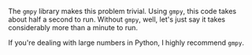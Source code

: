 The `gmpy` library makes this problem trivial. Using `gmpy`, this code
takes about half a second to run. Without `gmpy`, well, let's just say
it takes considerably more than a minute to run.

If you're dealing with large numbers in Python, I highly recommend `gmpy`.
